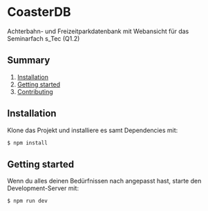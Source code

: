 <!-- <img align="right" src="https://github.com/discord-jda/JDA/blob/assets/assets/readme/logo.png?raw=true" height="150" width="150"> -->

# CoasterDB
Achterbahn- und Freizeitparkdatenbank mit Webansicht für das Seminarfach s_Tec (Q1.2)

## Summary
1. [Installation](#installation)
2. [Getting started](#getting-started)
3. [Contributing](#contributing-to-the-project)

## Installation
Klone das Projekt und installiere es samt Dependencies mit:
```sh
$ npm install
```

## Getting started
Wenn du alles deinen Bedürfnissen nach angepasst hast, starte den Development-Server mit:
```sh
$ npm run dev
```